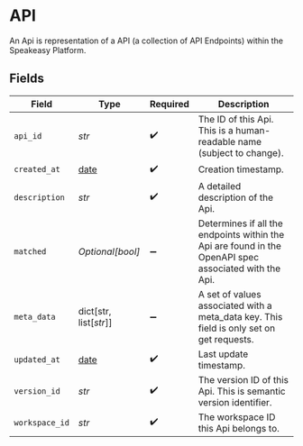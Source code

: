 # API

An Api is representation of a API (a collection of API Endpoints) within the Speakeasy Platform.


## Fields

| Field                                                                                                 | Type                                                                                                  | Required                                                                                              | Description                                                                                           |
| ----------------------------------------------------------------------------------------------------- | ----------------------------------------------------------------------------------------------------- | ----------------------------------------------------------------------------------------------------- | ----------------------------------------------------------------------------------------------------- |
| `api_id`                                                                                              | *str*                                                                                                 | :heavy_check_mark:                                                                                    | The ID of this Api. This is a human-readable name (subject to change).                                |
| `created_at`                                                                                          | [date](https://docs.python.org/3/library/datetime.html#date-objects)                                  | :heavy_check_mark:                                                                                    | Creation timestamp.                                                                                   |
| `description`                                                                                         | *str*                                                                                                 | :heavy_check_mark:                                                                                    | A detailed description of the Api.                                                                    |
| `matched`                                                                                             | *Optional[bool]*                                                                                      | :heavy_minus_sign:                                                                                    | Determines if all the endpoints within the Api are found in the OpenAPI spec associated with the Api. |
| `meta_data`                                                                                           | dict[str, list[*str*]]                                                                                | :heavy_minus_sign:                                                                                    | A set of values associated with a meta_data key. This field is only set on get requests.              |
| `updated_at`                                                                                          | [date](https://docs.python.org/3/library/datetime.html#date-objects)                                  | :heavy_check_mark:                                                                                    | Last update timestamp.                                                                                |
| `version_id`                                                                                          | *str*                                                                                                 | :heavy_check_mark:                                                                                    | The version ID of this Api. This is semantic version identifier.                                      |
| `workspace_id`                                                                                        | *str*                                                                                                 | :heavy_check_mark:                                                                                    | The workspace ID this Api belongs to.                                                                 |